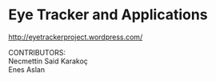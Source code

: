 Eye Tracker and Applications
==========

http://eyetrackerproject.wordpress.com/ <br>

CONTRIBUTORS:<br>
Necmettin Said Karakoç  <br>
Enes Aslan  


